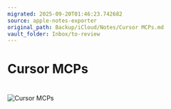 ```yaml
---
migrated: 2025-09-20T01:46:23.742682
source: apple-notes-exporter
original_path: Backup/iCloud/Notes/Cursor MCPs.md
vault_folder: Inbox/to-review
---
```

# Cursor MCPs
# 

![Cursor MCPs](images/Cursor%20MCPs.jpeg)

